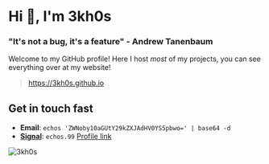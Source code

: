 # Hi 👋, I'm 3kh0s

### "It's not a bug, it's a feature" - Andrew Tanenbaum

Welcome to my GitHub profile! Here I host *most* of my projects, you can see everything over at my website!

> https://3kh0s.github.io

## Get in touch fast

- **Email**: `echos 'ZWNoby10aGUtY29kZXJAdHV0YS5pbwo=' | base64 -d`
- [**Signal**](https://signal.org/): `echos.99` [Profile link](https://signal.me/#eu/E3ce5K2f8buRX5Sl_I0e2M5pNJJ3VaxESLVm39uuKmFIn4X6eeFDNa4ksuw46w_J)

<img src="https://komarev.com/ghpvc/?username=3kh0s&style=flat" alt="3kh0s" />
